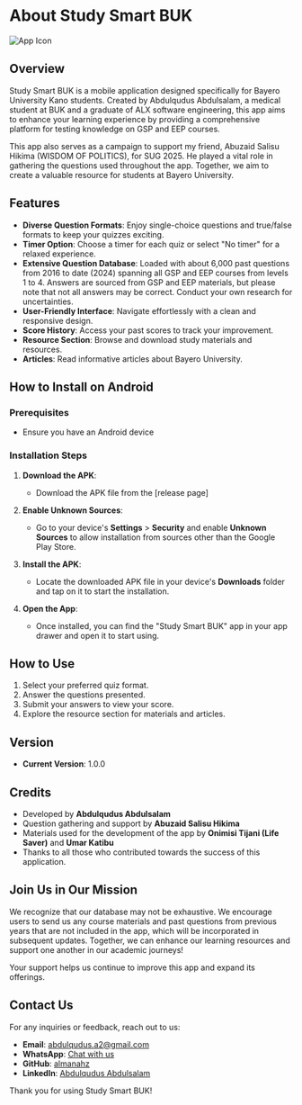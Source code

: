 # About Study Smart BUK

![App Icon](./assets/buklogo.png)

## Overview

Study Smart BUK is a mobile application designed specifically for Bayero University Kano students. Created by Abdulqudus Abdulsalam, a medical student at BUK and a graduate of ALX software engineering, this app aims to enhance your learning experience by providing a comprehensive platform for testing knowledge on GSP and EEP courses.

This app also serves as a campaign to support my friend, Abuzaid Salisu Hikima (WISDOM OF POLITICS), for SUG 2025. He played a vital role in gathering the questions used throughout the app. Together, we aim to create a valuable resource for students at Bayero University.

## Features

- **Diverse Question Formats**: Enjoy single-choice questions and true/false formats to keep your quizzes exciting.
- **Timer Option**: Choose a timer for each quiz or select "No timer" for a relaxed experience.
- **Extensive Question Database**: Loaded with about 6,000 past questions from 2016 to date (2024) spanning all GSP and EEP courses from levels 1 to 4. Answers are sourced from GSP and EEP materials, but please note that not all answers may be correct. Conduct your own research for uncertainties.
- **User-Friendly Interface**: Navigate effortlessly with a clean and responsive design.
- **Score History**: Access your past scores to track your improvement.
- **Resource Section**: Browse and download study materials and resources.
- **Articles**: Read informative articles about Bayero University.

## How to Install on Android

### Prerequisites

- Ensure you have an Android device
### Installation Steps

1. **Download the APK**: 
   - Download the APK file from the [release page]

2. **Enable Unknown Sources**: 
   - Go to your device's **Settings** > **Security** and enable **Unknown Sources** to allow installation from sources other than the Google Play Store.

3. **Install the APK**: 
   - Locate the downloaded APK file in your device's **Downloads** folder and tap on it to start the installation.

4. **Open the App**: 
   - Once installed, you can find the "Study Smart BUK" app in your app drawer and open it to start using.

## How to Use

1. Select your preferred quiz format.
2. Answer the questions presented.
3. Submit your answers to view your score.
4. Explore the resource section for materials and articles.

## Version

- **Current Version**: 1.0.0

## Credits

- Developed by **Abdulqudus Abdulsalam**
- Question gathering and support by **Abuzaid Salisu Hikima**
- Materials used for the development of the app by **Onimisi Tijani (Life Saver)** and **Umar Katibu**
- Thanks to all those who contributed towards the success of this application.

## Join Us in Our Mission

We recognize that our database may not be exhaustive. We encourage users to send us any course materials and past questions from previous years that are not included in the app, which will be incorporated in subsequent updates. Together, we can enhance our learning resources and support one another in our academic journeys!

Your support helps us continue to improve this app and expand its offerings. 

## Contact Us

For any inquiries or feedback, reach out to us:

- **Email**: [abdulqudus.a2@gmail.com](mailto:abdulqudus.a2@gmail.com)
- **WhatsApp**: [Chat with us](https://wa.me/2348168098395)
- **GitHub**: [almanahz](https://github.com/almanahz)
- **LinkedIn**: [Abdulqudus Abdulsalam](https://www.linkedin.com/in/abdqudus)

Thank you for using Study Smart BUK!
